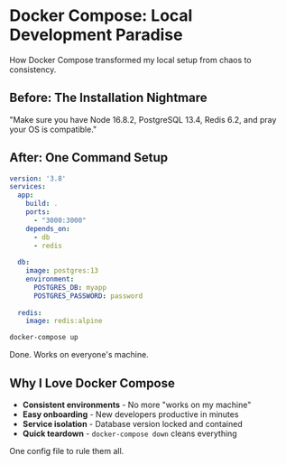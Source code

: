 # Docker Compose: Local Development Paradise

How Docker Compose transformed my local setup from chaos to consistency.

## Before: The Installation Nightmare

"Make sure you have Node 16.8.2, PostgreSQL 13.4, Redis 6.2, and pray your OS is compatible."

## After: One Command Setup

```yaml
version: '3.8'
services:
  app:
    build: .
    ports:
      - "3000:3000"
    depends_on:
      - db
      - redis
    
  db:
    image: postgres:13
    environment:
      POSTGRES_DB: myapp
      POSTGRES_PASSWORD: password
    
  redis:
    image: redis:alpine
```

```bash
docker-compose up
```

Done. Works on everyone's machine.

## Why I Love Docker Compose

- **Consistent environments** - No more "works on my machine"
- **Easy onboarding** - New developers productive in minutes
- **Service isolation** - Database version locked and contained
- **Quick teardown** - `docker-compose down` cleans everything

One config file to rule them all.